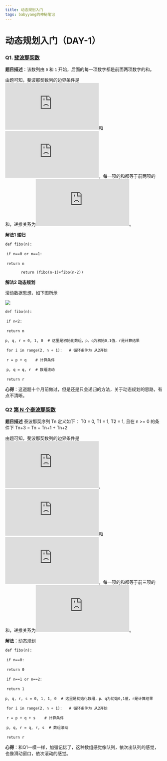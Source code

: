 ```yaml
---
title: 动态规划入门
tags: babyyang的神秘笔记
---
```

# 动态规划入门（DAY-1）

### Q1. [斐波那契数](https://leetcode-cn.com/problems/fibonacci-number/)

**题目描述**：该数列由 `0` 和 `1` 开始，后面的每一项数字都是前面两项数字的和。

由题可知，斐波那契数列的边界条件是![](https://latex.codecogs.com/gif.latex?F(0)=0)和![](https://latex.codecogs.com/gif.latex?F(1)=1)，每一项的和都等于前两项的和，递推关系为![](https://latex.codecogs.com/gif.latex?F(n)=F(n-1)+F(n-2))。

**解法1 递归**

`def fibo(n):`

​		`if n==0 or n==1:`

​				`return n `

`		return (fibo(n-1)+fibo(n-2))`

**解法2 动态规划**

滚动数据思想，如下图所示

![](C:\Users\Baby_Yang\Desktop\ML-NLP\images\509_fig1.gif)

`def fibo(n):`

​		`if n<2:`

​				`return n`

​		`p, q, r = 0, 1, 0  # 这里是初始化数组，p、q为初始0,1值，r是计算结果`  

​		`for i in range(2, n + 1):   # 循环条件为 从2开始`  

​				`r = p + q    # 计算条件`

​				`p, q = q, r  # 数组滚动` 

​		`return r`



**心得**：这道题十个月前做过，但是还是只会递归的方法，关于动态规划的思路，有点不清晰。



### Q2 [第 N 个泰波那契数](https://leetcode-cn.com/problems/n-th-tribonacci-number/)

**题目描述** 泰波那契序列 Tn 定义如下： T0 = 0, T1 = 1, T2 = 1, 且在 n >= 0 的条件下 Tn+3 = Tn + Tn+1 + Tn+2

由题可知，斐波那契数列的边界条件是![](https://latex.codecogs.com/gif.latex?F(0)=0),![](https://latex.codecogs.com/gif.latex?F(1)=1)和![](https://latex.codecogs.com/gif.latex?F(2)=1)，每一项的和都等于前三项的和，递推关系为![](https://latex.codecogs.com/gif.latex?F(n)=F(n-1)+F(n-2)+F(n-3))。

**解法**：动态规划

`def fibo(n):`

​		`if n==0:`

​				`return 0`

​		`if n==1 or n==2:`

​				`return 1`

​		`p, q, r, s = 0, 1, 1, 0  # 这里是初始化数组，p、q为初始0,1值，r是计算结果`  

​		`for i in range(2, n + 1):   # 循环条件为 从2开始`  

​				`r = p + q + s    # 计算条件`

​				`p, q, r = q, r, s  # 数组滚动` 

​		`return r`

**心得**：和Q1一模一样，加强记忆了，这种数组感觉像队列，依次出队列的感觉，也像滑动窗口，依次滚动的感觉。





